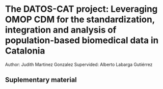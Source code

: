 # The DATOS-CAT project: Leveraging OMOP CDM for the standardization, integration and analysis of population-based biomedical data in Catalonia
Author: Judith Martinez Gonzalez
Supervided: Alberto Labarga Gutiérrez

## Suplementary material 